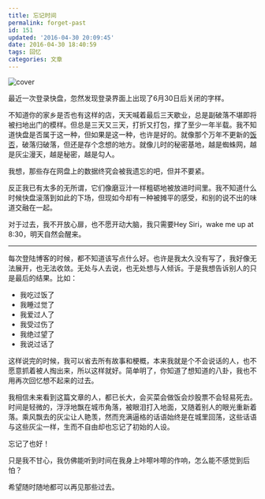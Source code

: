 ```yaml
---
title: 忘记时间
permalink: forget-past
id: 151
updated: '2016-04-30 20:09:45'
date: 2016-04-30 18:40:59
tags: 回忆
categories: 文章
---
```


![cover](https://cat.yufan.me/cats/2016043001.jpg)

最近一次登录快盘，忽然发现登录界面上出现了6月30日后关闭的字样。

不知道你的家乡是否也有这样的店，天天喊着最后三天歇业，总是副破落不堪即将被扫地出门的模样。但总是三天又三天，打折又打包，撑了至少一年半载。我不知道快盘是否属于这一种，但如果是这一种，也许是好的。就像那个万年不更新的[饭否](http://fanfou.com)，破落归破落，但还是存个念想的地方。就像儿时的秘密基地，越是蜘蛛网，越是灰尘漫天，越是秘密，越是勾人。

<!--more-->

我想，那些存在网盘上的数据终究会被我遗忘的吧，但并不要紧。

反正我已有太多的无所谓，它们像磨豆汁一样粗砺地被放进时间里。我不知道什么时候快盘滚落到如此的下场，但现如今却有一种被摊平的感受，和别的说不出的味道交融在一起。

对于过去，我不开放心扉，也不愿开动大脑，我只需要Hey Siri，wake me up at 8:30，明天自然会醒来。

---

每次登陆博客的时候，都不知道该写点什么好。也许是我太久没有写了，我好像无法展开，也无法收敛。无处与人去说，也无处想与人倾诉。于是我想告诉别人的只是最后的结果。比如：

- 我吃过饭了
- 我睡过觉了
- 我爱过人了
- 我受过伤了
- 我绝过望了
- 我说过话了

这样说完的时候，我可以省去所有故事和梗概，本来我就是个不会说话的人，也不愿意抓着被人掏出来，所以这样就好。简单明了，你知道了想知道的八卦，我也不用再次回忆想不起来的过去。

我相信未来看到这篇文章的人，都已长大，会买菜会做饭会炒股票不会轻易死去。时间是轻微的，浮浮地飘在城市角落，被眼泪打入地面，又随着别人的眼光重新着落。乘风飘去的灰尘让人艳羡，然而充满逼格的话语始终是在城里回荡，这些话语与这些灰尘一样，生而不自由却也忘记了初始的人设。

忘记了也好！

只是我不甘心，我仿佛能听到时间在我身上咔嚓咔嚓的作响，怎么能不感觉到后怕？

希望随时随地都可以再见那些过去。
